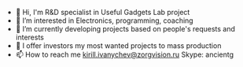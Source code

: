 - 👋 Hi, I'm R&D specialist in Useful Gadgets Lab project
- 👀 I’m interested in Electronics, programming, coaching
- 🌱 I’m currently developing projects based on people's requests and interests
- 💞️ I offer investors my most wanted projects to mass production
- 📫 How to reach me kirill.ivanychev@zorgvision.ru  Skype: ancientg

<!---
kivanychev/kivanychev is a ✨ special ✨ repository because its `README.md` (this file) appears on your GitHub profile.
You can click the Preview link to take a look at your changes.
--->
